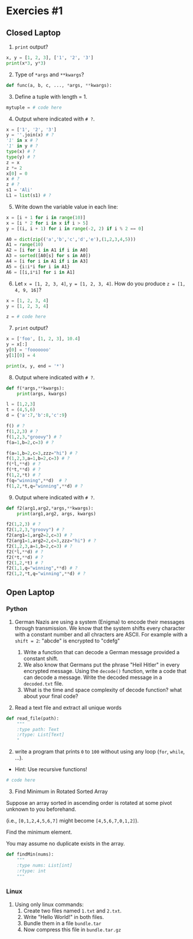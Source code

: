 # Exercies #1

## Closed Laptop

1. `print` output?

```python
x, y = [1, 2, 3], ['1', '2', '3']
print(x*3, y*3)
```

2. Type of `*args` and `**kwargs`?

```python
def func(a, b, c, ..., *args, **kwargs):
```

3. Define a tuple with length = 1.

```python
mytuple = # code here
```

4. Output where indicated with `# ?`.

```python
x = ['1', '2', '3']
y = ''.join(x) # ?
'1' in x # ?
'1' in y # ?
type(x) # ?
type(y) # ?
z = x
z *= 2
x[0] = 0
x # ?
z # ?
s1 = 'Ali'
L1 = list(s1) # ?
```

5. Write down the variable value in each line:

```python
x = [i + 1 for i in range(10)]
x = [i * 2 for i in x if i > 5]
y = [(i, i + 1) for i in range(-2, 2) if i % 2 == 0]
```

```python
A0 = dict(zip(('a','b','c','d','e'),(1,2,3,4,5)))
A1 = range(10)
A2 = [i for i in A1 if i in A0]
A3 = sorted([A0[s] for s in A0])
A4 = [i for i in A1 if i in A3]
A5 = {i:i*i for i in A1}
A6 = [[i,i*i] for i in A1]
```

6. Let `x = [1, 2, 3, 4]`, `y = [1, 2, 3, 4]`. How do you produce `z = [1, 4, 9, 16]`?

```python
x = [1, 2, 3, 4]
y = [1, 2, 3, 4]

z = # code here
```

7. `print` output?

```python
x = ['foo', [1, 2, 3], 10.4]
y = x[:]
y[0] = 'fooooooo'
y[1][0] = 4

print(x, y, end = '*')
```

8. Output where indicated with `# ?`.

```python
def f(*args,**kwargs):
    print(args, kwargs)

l = [1,2,3]
t = (4,5,6)
d = {'a':7,'b':8,'c':9}

f() # ?
f(1,2,3) # ?
f(1,2,3,"groovy") # ?
f(a=1,b=2,c=3) # ?

f(a=1,b=2,c=3,zzz="hi") # ?
f(1,2,3,a=1,b=2,c=3) # ?
f(*l,**d) # ?
f(*t,**d) # ?
f(1,2,*t) # ?
f(q="winning",**d)  # ?
f(1,2,*t,q="winning",**d) # ?
```

9. Output where indicated with `# ?`.

```python
def f2(arg1,arg2,*args,**kwargs):
    print(arg1,arg2, args, kwargs)

f2(1,2,3) # ?
f2(1,2,3,"groovy") # ?
f2(arg1=1,arg2=2,c=3) # ?
f2(arg1=1,arg2=2,c=3,zzz="hi") # ?
f2(1,2,3,a=1,b=2,c=3) # ?
f2(*l,**d) # ?
f2(*t,**d) # ?
f2(1,2,*t) # ?
f2(1,1,q="winning",**d) # ?
f2(1,2,*t,q="winning",**d) # ?
```

## Open Laptop

### Python
1. German Nazis are using a system (Enigma) to encode their messages through transmission. We know that the system shifts every character with a constant number and all chracters are ASCII. For example with a `shift = 2`: "abcde" is encrypted to "cdefg"

   1. Write a function that can decode a German message provided a constant shift.
   2. We also know that Germans put the phrase "Heil Hitler" in every encrypted message. Using the `decode()` function, write a code that can decode a message. Write the decoded message in a `decoded.txt` file.
   3. What is the time and space complexity of decode function? what about your final code?

2. Read a text file and extract all unique words

```python
def read_file(path):
    """
    :type path: Text
    :rtype: List[Text]
    "
```
2. write a program that prints `0` to `100` without using any loop (`for`, `while`, ...).

- Hint: Use recursive functions!
```python
# code here
```

3. Find Minimum in Rotated Sorted Array

Suppose an array sorted in ascending order is rotated at some pivot unknown to you beforehand.

(i.e.,  `[0,1,2,4,5,6,7]` might become  `[4,5,6,7,0,1,2]`).

Find the minimum element.

You may assume no duplicate exists in the array.

```python
def findMin(nums):
    """
    :type nums: List[int]
    :rtype: int
    """
```

### Linux
1. Using only linux commands:
   1. Create two files named `1.txt` and `2.txt`.
   2. Write "Hello World!" in both files.
   3. Bundle them in a file `bundle.tar`
   4. Now compress this file in `bundle.tar.gz`

